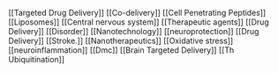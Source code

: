 [[Targeted Drug Delivery]]
[[Co-delivery]]
[[Cell Penetrating Peptides]]
[[Liposomes]]
[[Central nervous system]]
[[Therapeutic agents]]
[[Drug Delivery]]
[[Disorder]]
[[Nanotechnology]]
[[neuroprotection]]
[[Drug Delivery]]
[[Stroke.]]
[[Nanotherapeutics]]
[[Oxidative stress]]
[[neuroinflammation]]
[[Dmc]]
[[Brain Targeted Delivery]]
[[Th Ubiquitination]]
